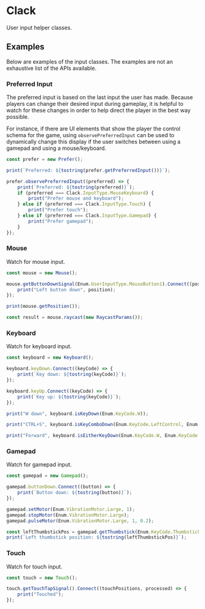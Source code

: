 # Clack

User input helper classes.

## Examples

Below are examples of the input classes. The examples are not an exhaustive list of the APIs available.

### Preferred Input

The preferred input is based on the last input the user has made. Because players can change their desired input during gameplay, it is helpful to watch for these changes in order to help direct the player in the best way possible.

For instance, if there are UI elements that show the player the control schema for the game, using `observePreferredInput` can be used to dynamically change this display if the user switches between using a gamepad and using a mouse/keyboard.

```ts
const prefer = new Prefer();

print(`Preferred: ${tostring(prefer.getPreferredInput())}`);

prefer.observePreferredInput((preferred) => {
	print(`Preferred: ${tostring(preferred)}`);
	if (preferred === Clack.InputType.MouseKeyboard) {
		print("Prefer mouse and keyboard");
	} else if (preferred === Clack.InputType.Touch) {
		print("Prefer touch");
	} else if (preferred === Clack.InputType.Gamepad) {
		print("Prefer gamepad");
	}
});
```

### Mouse

Watch for mouse input.

```ts
const mouse = new Mouse();

mouse.getButtonDownSignal(Enum.UserInputType.MouseButton1).Connect((position) => {
	print("Left button down", position);
});

print(mouse.getPosition());

const result = mouse.raycast(new RaycastParams());
```

### Keyboard

Watch for keyboard input.

```ts
const keyboard = new Keyboard();

keyboard.keyDown.Connect((keyCode) => {
	print(`Key down: ${tostring(keyCode)}`);
});

keyboard.keyUp.Connect((keyCode) => {
	print(`Key up: ${tostring(keyCode)}`);
});

print("W down", keyboard.isKeyDown(Enum.KeyCode.W));

print("CTRL+S", keyboard.isKeyComboDown(Enum.KeyCode.LeftControl, Enum.KeyCode.S));

print("Forward", keyboard.isEitherKeyDown(Enum.KeyCode.W, Enum.KeyCode.Up));
```

### Gamepad

Watch for gamepad input.

```ts
const gamepad = new Gamepad();

gamepad.buttonDown.Connect((button) => {
	print(`Button down: ${tostring(button)}`);
});

gamepad.setMotor(Enum.VibrationMotor.Large, 1);
gamepad.stopMotor(Enum.VibrationMotor.Large);
gamepad.pulseMotor(Enum.VibrationMotor.Large, 1, 0.2);

const leftThumbstickPos = gamepad.getThumbstick(Enum.KeyCode.Thumbstick1);
print(`Left thumbstick position: ${tostring(leftThumbstickPos)}`);
```

### Touch

Watch for touch input.

```ts
const touch = new Touch();

touch.getTouchTapSignal().Connect((touchPositions, processed) => {
	print("Touched");
});
```
